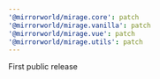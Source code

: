 ```yaml
---
'@mirrorworld/mirage.core': patch
'@mirrorworld/mirage.vanilla': patch
'@mirrorworld/mirage.vue': patch
'@mirrorworld/mirage.utils': patch
---
```


First public release
